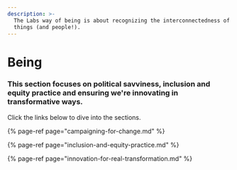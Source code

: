 ```yaml
---
description: >-
  The Labs way of being is about recognizing the interconnectedness of all
  things (and people!).
---
```


# Being

### This section focuses on political savviness, inclusion and equity practice and ensuring we're innovating in transformative ways.

Click the links below to dive into the sections.

{% page-ref page="campaigning-for-change.md" %}

{% page-ref page="inclusion-and-equity-practice.md" %}

{% page-ref page="innovation-for-real-transformation.md" %}



